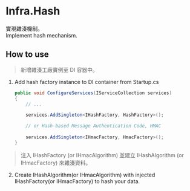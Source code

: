 # Infra.Hash

實現雜湊機制。  
Implement hash mechanism.

## How to use

> 新增雜湊工廠實例至 DI 容器中。

1. Add hash factory instance to DI container from Startup.cs

    ```csharp
    public void ConfigureServices(IServiceCollection services)
    {
        // ...

        services.AddSingleton<IHashFactory, HashFactory>();
   
        // or Hash-based Message Authentication Code, HMAC
        
        services.AddSingleton<IHmacFactory, HmacFactory>();
    }
    ```

> 注入 IHashFactory (or IHmacAlgorithm) 並建立 IHashAlgorithm (or IHmacFactory) 來雜湊資料。

2. Create IHashAlgorithm(or IHmacAlgorithm) with injected IHashFactory(or IHmacFactory) to hash your data.

